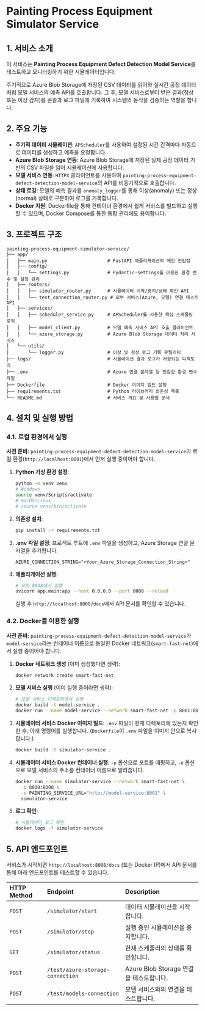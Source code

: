 # Painting Process Equipment Simulator Service

## 1. 서비스 소개
이 서비스는 **Painting Process Equipment Defect Detection Model Service**를 테스트하고 모니터링하기 위한 시뮬레이터입니다.

주기적으로 Azure Blob Storage에 저장된 CSV 데이터를 읽어와 실시간 공정 데이터처럼 모델 서비스의 예측 API를 호출합니다. 그 후, 모델 서비스로부터 받은 결과(정상 또는 이상 감지)를 콘솔과 로그 파일에 기록하여 시스템의 동작을 검증하는 역할을 합니다.

## 2. 주요 기능
- **주기적 데이터 시뮬레이션**: `APScheduler`를 사용하여 설정된 시간 간격마다 자동으로 데이터를 생성하고 예측을 요청합니다.
- **Azure Blob Storage 연동**: Azure Blob Storage에 저장된 실제 공정 데이터 기반의 CSV 파일을 읽어 시뮬레이션에 사용합니다.
- **모델 서비스 연동**: `HTTPX` 클라이언트를 사용하여 `painting-process-equipment-defect-detection-model-service`의 API를 비동기적으로 호출합니다.
- **상태 로깅**: 모델의 예측 결과를 `anomaly_logger`를 통해 이상(anomaly) 또는 정상(normal) 상태로 구분하여 로그를 기록합니다.
- **Docker 지원**: Dockerfile을 통해 컨테이너 환경에서 쉽게 서비스를 빌드하고 실행할 수 있으며, Docker Compose를 통한 통합 관리에도 용이합니다.

## 3. 프로젝트 구조

```text
painting-process-equipment-simulator-service/
├── app/
│   ├── main.py                      # FastAPI 애플리케이션의 메인 진입점
│   ├── config/
│   │   └── settings.py              # Pydantic-settings를 이용한 환경 변수 및 설정 관리
│   ├── routers/
│   │   ├── simulator_router.py      # 시뮬레이터 시작/중지/상태 확인 API
│   │   └── test_connection_router.py # 외부 서비스(Azure, 모델) 연결 테스트 API
│   ├── services/
│   │   ├── scheduler_service.py     # APScheduler를 사용한 핵심 스케줄링 로직
│   │   ├── model_client.py          # 모델 예측 서비스 API 호출 클라이언트
│   │   └── azure_storage.py         # Azure Blob Storage 데이터 처리 서비스
│   └── utils/
│       └── logger.py                # 이상 및 정상 로그 기록 유틸리티
├── logs/                            # 시뮬레이션 결과 로그가 저장되는 디렉토리
├── .env                             # Azure 연결 문자열 등 민감한 환경 변수 파일
├── Dockerfile                       # Docker 이미지 빌드 설정
├── requirements.txt                 # Python 라이브러리 의존성 목록
└── README.md                        # 서비스 개요 및 사용법 문서
```

## 4. 설치 및 실행 방법

### 4.1. 로컬 환경에서 실행

**사전 준비:** `painting-process-equipment-defect-detection-model-service`가 로컬 환경(`http://localhost:8001`)에서 먼저 실행 중이어야 합니다.

1.  **Python 가상 환경 설정**:
    ```bash
    python -m venv venv
    # Windows
    source venv/Scripts/activate
    # macOS/Linux
    # source venv/bin/activate
    ```

2.  **의존성 설치**:
    ```bash
    pip install -r requirements.txt
    ```

3.  **.env 파일 설정**:
    프로젝트 루트에 `.env` 파일을 생성하고, Azure Storage 연결 문자열을 추가합니다.
    ```
    AZURE_CONNECTION_STRING="<Your_Azure_Storage_Connection_String>"
    ```

4.  **애플리케이션 실행**:
    ```bash
    # 포트 8008에서 실행
    uvicorn app.main:app --host 0.0.0.0 --port 8008 --reload
    ```
    실행 후 `http://localhost:8008/docs`에서 API 문서를 확인할 수 있습니다.

### 4.2. Docker를 이용한 실행

**사전 준비:** `painting-process-equipment-defect-detection-model-service`가 `model-service`라는 컨테이너 이름으로 동일한 Docker 네트워크(`smart-fast-net`)에서 실행 중이어야 합니다.

1.  **Docker 네트워크 생성** (이미 생성했다면 생략):
    ```bash
    docker network create smart-fast-net
    ```

2.  **모델 서비스 실행** (이미 실행 중이라면 생략):
    ```bash
    # 모델 서비스 디렉토리에서 실행
    docker build -t model-service .
    docker run --name model-service --network smart-fast-net -p 8001:8001 model-service
    ```

3.  **시뮬레이터 서비스 Docker 이미지 빌드**:
    `.env` 파일이 현재 디렉토리에 있는지 확인한 후, 아래 명령어를 실행합니다. (`Dockerfile`이 `.env` 파일을 이미지 안으로 복사합니다.)
    ```bash
    docker build -t simulator-service .
    ```

4.  **시뮬레이터 서비스 Docker 컨테이너 실행**:
    `-p` 옵션으로 포트를 매핑하고, `-e` 옵션으로 모델 서비스의 주소를 컨테이너 이름으로 알려줍니다.
    ```bash
    docker run --name simulator-service --network smart-fast-net \
      -p 8008:8008 \
      -e PAINTING_SERVICE_URL="http://model-service:8001" \
      simulator-service
    ```

5.  **로그 확인**:
    ```bash
    # 시뮬레이터 로그 확인
    docker logs -f simulator-service
    ```

## 5. API 엔드포인트

서비스가 시작되면 `http://localhost:8008/docs` (또는 Docker IP)에서 API 문서를 통해 아래 엔드포인트를 테스트할 수 있습니다.

| HTTP Method | Endpoint                          | Description                                |
| :---------- | :-------------------------------- | :----------------------------------------- |
| `POST`      | `/simulator/start`                | 데이터 시뮬레이션을 시작합니다.            |
| `POST`      | `/simulator/stop`                 | 실행 중인 시뮬레이션을 중지합니다.         |
| `GET`       | `/simulator/status`               | 현재 스케줄러의 상태를 확인합니다.         |
| `POST`      | `/test/azure-storage-connection`  | Azure Blob Storage 연결을 테스트합니다.    |
| `POST`      | `/test/models-connection`         | 모델 서비스와의 연결을 테스트합니다.       |
```